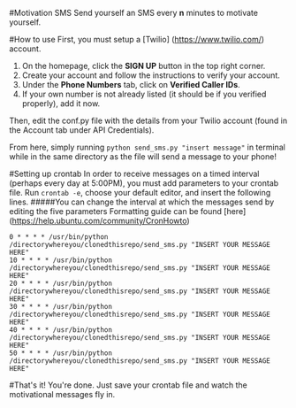 #Motivation SMS
Send yourself an SMS every **n** minutes to motivate yourself.

#How to use
First, you must setup a [Twilio] (https://www.twilio.com/) account.

  1. On the homepage, click the **SIGN UP** button in the top right corner.
  2. Create your account and follow the instructions to verify your account.
  3. Under the **Phone Numbers** tab, click on **Verified Caller IDs**.
  4. If your own number is not already listed (it should be if you verified properly), add it now.

Then, edit the conf.py file with the details from your Twilio account (found in the Account tab under API Credentials).

From here, simply running `python send_sms.py "insert message"` in terminal while in the same directory as the file will send a message to your phone!

#Setting up crontab
In order to receive messages on a timed interval (perhaps every day at 5:00PM), you must add parameters to your crontab file. 
Run `crontab -e`, choose your default editor, and insert the following lines.
#####You can change the interval at which the messages send by editing the five parameters
Formatting guide can be found [here] (https://help.ubuntu.com/community/CronHowto)

``` 
0 * * * * /usr/bin/python /directorywhereyou/clonedthisrepo/send_sms.py "INSERT YOUR MESSAGE HERE"
10 * * * * /usr/bin/python /directorywhereyou/clonedthisrepo/send_sms.py "INSERT YOUR MESSAGE HERE"
20 * * * * /usr/bin/python /directorywhereyou/clonedthisrepo/send_sms.py "INSERT YOUR MESSAGE HERE"
30 * * * * /usr/bin/python /directorywhereyou/clonedthisrepo/send_sms.py "INSERT YOUR MESSAGE HERE"
40 * * * * /usr/bin/python /directorywhereyou/clonedthisrepo/send_sms.py "INSERT YOUR MESSAGE HERE"
50 * * * * /usr/bin/python /directorywhereyou/clonedthisrepo/send_sms.py "INSERT YOUR MESSAGE HERE"
```

#That's it! You're done.
Just save your crontab file and watch the motivational messages fly in.
